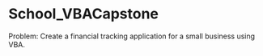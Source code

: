 # School_VBACapstone
Problem: Create a financial tracking application for a small business using VBA.
